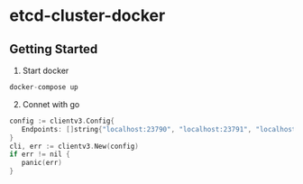 # etcd-cluster-docker

## Getting Started

1. Start docker

``` c
docker-compose up
```

2. Connet with go
 ``` c
config := clientv3.Config{
	Endpoints: []string{"localhost:23790", "localhost:23791", "localhost:23782"},
}
cli, err := clientv3.New(config)
if err != nil {
	panic(err)
}
```
